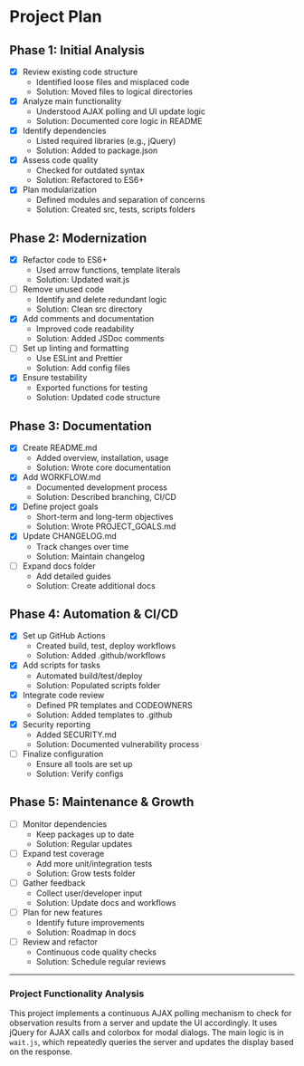 # Project Plan

## Phase 1: Initial Analysis
- [x] Review existing code structure
  - Identified loose files and misplaced code
  - Solution: Moved files to logical directories
- [x] Analyze main functionality
  - Understood AJAX polling and UI update logic
  - Solution: Documented core logic in README
- [x] Identify dependencies
  - Listed required libraries (e.g., jQuery)
  - Solution: Added to package.json
- [x] Assess code quality
  - Checked for outdated syntax
  - Solution: Refactored to ES6+
- [x] Plan modularization
  - Defined modules and separation of concerns
  - Solution: Created src, tests, scripts folders

## Phase 2: Modernization
- [x] Refactor code to ES6+
  - Used arrow functions, template literals
  - Solution: Updated wait.js
- [ ] Remove unused code
  - Identify and delete redundant logic
  - Solution: Clean src directory
- [x] Add comments and documentation
  - Improved code readability
  - Solution: Added JSDoc comments
- [ ] Set up linting and formatting
  - Use ESLint and Prettier
  - Solution: Add config files
- [x] Ensure testability
  - Exported functions for testing
  - Solution: Updated code structure

## Phase 3: Documentation
- [x] Create README.md
  - Added overview, installation, usage
  - Solution: Wrote core documentation
- [x] Add WORKFLOW.md
  - Documented development process
  - Solution: Described branching, CI/CD
- [x] Define project goals
  - Short-term and long-term objectives
  - Solution: Wrote PROJECT_GOALS.md
- [x] Update CHANGELOG.md
  - Track changes over time
  - Solution: Maintain changelog
- [ ] Expand docs folder
  - Add detailed guides
  - Solution: Create additional docs

## Phase 4: Automation & CI/CD
- [x] Set up GitHub Actions
  - Created build, test, deploy workflows
  - Solution: Added .github/workflows
- [x] Add scripts for tasks
  - Automated build/test/deploy
  - Solution: Populated scripts folder
- [x] Integrate code review
  - Defined PR templates and CODEOWNERS
  - Solution: Added templates to .github
- [x] Security reporting
  - Added SECURITY.md
  - Solution: Documented vulnerability process
- [ ] Finalize configuration
  - Ensure all tools are set up
  - Solution: Verify configs

## Phase 5: Maintenance & Growth
- [ ] Monitor dependencies
  - Keep packages up to date
  - Solution: Regular updates
- [ ] Expand test coverage
  - Add more unit/integration tests
  - Solution: Grow tests folder
- [ ] Gather feedback
  - Collect user/developer input
  - Solution: Update docs and workflows
- [ ] Plan for new features
  - Identify future improvements
  - Solution: Roadmap in docs
- [ ] Review and refactor
  - Continuous code quality checks
  - Solution: Schedule regular reviews

---

### Project Functionality Analysis
This project implements a continuous AJAX polling mechanism to check for observation results from a server and update the UI accordingly. It uses jQuery for AJAX calls and colorbox for modal dialogs. The main logic is in `wait.js`, which repeatedly queries the server and updates the display based on the response.
